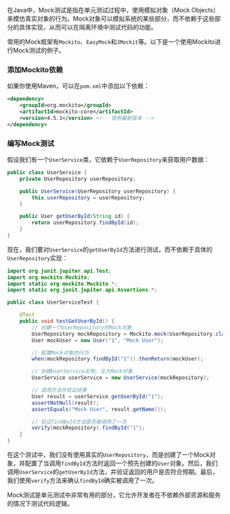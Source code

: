 在Java中，Mock测试是指在单元测试过程中，使用模拟对象（Mock Objects）来模仿真实对象的行为。Mock对象可以模拟系统的某些部分，而不依赖于这些部分的具体实现，从而可以在隔离环境中测试代码的功能。

常用的Mock框架有`Mockito`、`EasyMock`和`JMockit`等。以下是一个使用Mockito进行Mock测试的例子。

### 添加Mockito依赖

如果你使用Maven，可以在`pom.xml`中添加以下依赖：

```xml
<dependency>
    <groupId>org.mockito</groupId>
    <artifactId>mockito-core</artifactId>
    <version>4.5.1</version> <!-- 使用最新版本 -->
</dependency>
```

### 编写Mock测试

假设我们有一个`UserService`类，它依赖于`UserRepository`来获取用户数据：

```java
public class UserService {
    private UserRepository userRepository;

    public UserService(UserRepository userRepository) {
        this.userRepository = userRepository;
    }

    public User getUserById(String id) {
        return userRepository.findById(id);
    }
}
```

现在，我们要对`UserService`的`getUserById`方法进行测试，而不依赖于具体的`UserRepository`实现：

```java
import org.junit.jupiter.api.Test;
import org.mockito.Mockito;
import static org.mockito.Mockito.*;
import static org.junit.jupiter.api.Assertions.*;

public class UserServiceTest {

    @Test
    public void testGetUserById() {
        // 创建一个UserRepository的Mock对象
        UserRepository mockRepository = Mockito.mock(UserRepository.class);
        User mockUser = new User("1", "Mock User");

        // 配置Mock对象的行为
        when(mockRepository.findById("1")).thenReturn(mockUser);

        // 创建UserService实例，注入Mock对象
        UserService userService = new UserService(mockRepository);

        // 调用方法并验证结果
        User result = userService.getUserById("1");
        assertNotNull(result);
        assertEquals("Mock User", result.getName());

        // 验证findById方法是否被调用了一次
        verify(mockRepository).findById("1");
    }
}
```

在这个测试中，我们没有使用真实的`UserRepository`，而是创建了一个Mock对象，并配置了当调用`findById`方法时返回一个预先创建的`User`对象。然后，我们调用`UserService`的`getUserById`方法，并验证返回的用户是否符合预期。最后，我们使用`verify`方法来确认`findById`确实被调用了一次。

Mock测试是单元测试中非常有用的部分，它允许开发者在不依赖外部资源和服务的情况下测试代码逻辑。